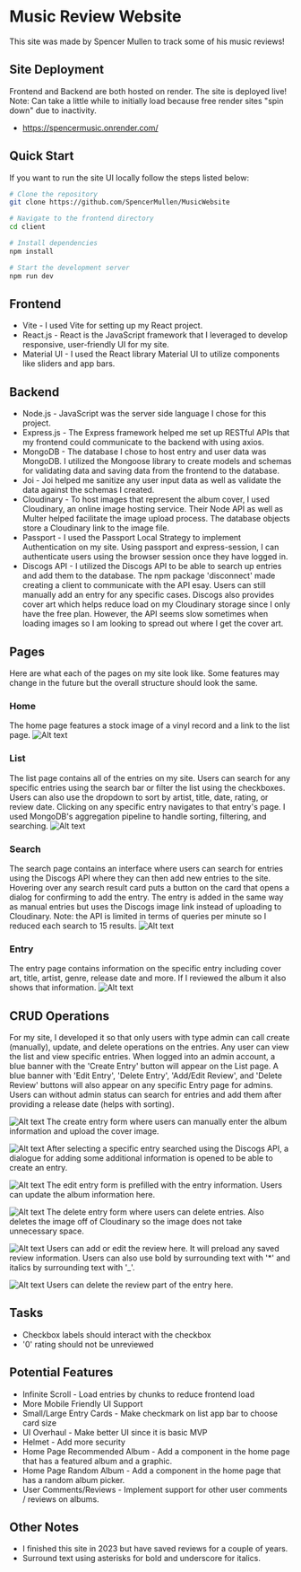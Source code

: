 # Music Review Website
This site was made by Spencer Mullen to track some of his music reviews! 

## Site Deployment
Frontend and Backend are both hosted on render. The site is deployed live! Note: Can take a little while to initially load because free render sites "spin down" due to inactivity.
- https://spencermusic.onrender.com/

## Quick Start
If you want to run the site UI locally follow the steps listed below:

```bash
# Clone the repository
git clone https://github.com/SpencerMullen/MusicWebsite

# Navigate to the frontend directory
cd client

# Install dependencies
npm install

# Start the development server
npm run dev
```
## Frontend
- Vite - I used Vite for setting up my React project.
- React.js - React is the JavaScript framework that I leveraged to develop responsive, user-friendly UI for my site.
- Material UI - I used the React library Material UI to utilize components like sliders and app bars.

## Backend
- Node.js - JavaScript was the server side language I chose for this project.
- Express.js - The Express framework helped me set up RESTful APIs that my frontend could communicate to the backend with using axios.
- MongoDB - The database I chose to host entry and user data was MongoDB. I utilized the Mongoose library to create models and schemas for validating data and saving data from the frontend to the database.
- Joi - Joi helped me sanitize any user input data as well as validate the data against the schemas I created.
- Cloudinary - To host images that represent the album cover, I used Cloudinary, an online image hosting service. Their Node API as well as Multer helped facilitate the image upload process. The database objects store a Cloudinary link to the image file.
- Passport - I used the Passport Local Strategy to implement Authentication on my site. Using passport and express-session, I can authenticate users using the browser session once they have logged in.
- Discogs API - I utilized the Discogs API to be able to search up entries and add them to the database. The npm package 'disconnect' made creating a client to communicate with the API esay. Users can still manually add an entry for any specific cases. Discogs also provides cover art which helps reduce load on my Cloudinary storage since I only have the free plan. However, the API seems slow sometimes when loading images so I am looking to spread out where I get the cover art.

## Pages
Here are what each of the pages on my site look like. Some features may change in the future but the overall structure should look the same.

### Home
The home page features a stock image of a vinyl record and a link to the list page.
![Alt text](https://github.com/SpencerMullen/MusicWebsite/blob/main/images/home.PNG?raw=true)

### List
The list page contains all of the entries on my site. Users can search for any specific entries using the search bar or filter the list using the checkboxes. Users can also use the dropdown to sort by artist, title, date, rating, or review date. Clicking on any specific entry navigates to that entry's page. I used MongoDB's aggregation pipeline to handle sorting, filtering, and searching.
![Alt text](https://github.com/SpencerMullen/MusicWebsite/blob/main/images/List.PNG?raw=true)

### Search
The search page contains an interface where users can search for entries using the Discogs API where they can then add new entries to the site. Hovering over any search result card puts a button on the card that opens a dialog for confirming to add the entry. The entry is added in the same way as manual entries but uses the Discogs image link instead of uploading to Cloudinary. Note: the API is limited in terms of queries per minute so I reduced each search to 15 results.
![Alt text](https://github.com/SpencerMullen/MusicWebsite/blob/main/images/Search.PNG?raw=true)

### Entry
The entry page contains information on the specific entry including cover art, title, artist, genre, release date and more. If I reviewed the album it also shows that information.
![Alt text](https://github.com/SpencerMullen/MusicWebsite/blob/main/images/Entry.PNG?raw=true)

## CRUD Operations
For my site, I developed it so that only users with type admin can call create (manually), update, and delete operations on the entries. Any user can view the list and view specific entries. When logged into an admin account, a blue banner with the 'Create Entry' button will appear on the List page. A blue banner with 'Edit Entry', 'Delete Entry', 'Add/Edit Review', and 'Delete Review' buttons will also appear on any specific Entry page for admins. Users can without admin status can search for entries and add them after providing a release date (helps with sorting).

![Alt text](https://github.com/SpencerMullen/MusicWebsite/blob/main/images/CreateEntry.PNG?raw=true)
The create entry form where users can manually enter the album information and upload the cover image.

![Alt text](https://github.com/SpencerMullen/MusicWebsite/blob/main/images/SearchAdd.PNG?raw=true)
After selecting a specific entry searched using the Discogs API, a dialogue for adding some additional information is opened to be able to create an entry.

![Alt text](https://github.com/SpencerMullen/MusicWebsite/blob/main/images/EditEntry.PNG?raw=true)
The edit entry form is prefilled with the entry information. Users can update the album information here.

![Alt text](https://github.com/SpencerMullen/MusicWebsite/blob/main/images/DeleteEntry.PNG?raw=true)
The delete entry form where users can delete entries. Also deletes the image off of Cloudinary so the image does not take unnecessary space.

![Alt text](https://github.com/SpencerMullen/MusicWebsite/blob/main/images/AddEditReview.PNG?raw=true)
Users can add or edit the review here. It will preload any saved review information. Users can also use bold by surrounding text with '*' and italics by surrounding text with '_'.

![Alt text](https://github.com/SpencerMullen/MusicWebsite/blob/main/images/DeleteReview.PNG?raw=true)
Users can delete the review part of the entry here.

## Tasks
- Checkbox labels should interact with the checkbox
- '0' rating should not be unreviewed

## Potential Features
- Infinite Scroll - Load entries by chunks to reduce frontend load
- More Mobile Friendly UI Support
- Small/Large Entry Cards - Make checkmark on list app bar to choose card size
- UI Overhaul - Make better UI since it is basic MVP
- Helmet - Add more security
- Home Page Recommended Album - Add a component in the home page that has a featured album and a graphic.
- Home Page Random Album - Add a component in the home page that has a random album picker.
- User Comments/Reviews - Implement support for other user comments / reviews on albums.

## Other Notes
- I finished this site in 2023 but have saved reviews for a couple of years.
- Surround text using asterisks for bold and underscore for italics.
